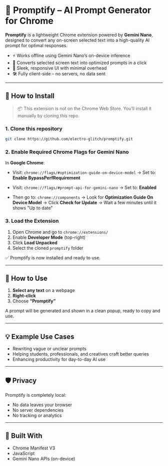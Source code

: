 # 🔹 Promptify – AI Prompt Generator for Chrome

**Promptify** is a lightweight Chrome extension powered by **Gemini Nano**, designed to convert any on-screen selected text into a high-quality AI prompt for optimal responses.

- ⚡ Works offline using Gemini Nano’s on-device inference  
- 🎯 Converts selected screen text into optimized prompts in a click  
- 🌙 Sleek, responsive UI with minimal overhead  
- 🛠️ Fully client-side – no servers, no data sent

---

## 🚀 How to Install

> 📦 This extension is not on the Chrome Web Store. You’ll install it manually by cloning this repo.

### 1. Clone this repository

```bash
git clone https://github.com/electro-glitch/promptify.git
````

### 2. Enable Required Chrome Flags for Gemini Nano

In **Google Chrome**:

* Visit: `chrome://flags/#optimization-guide-on-device-model`
  → Set to: **Enable BypassPerfRequirement**

* Visit: `chrome://flags/#prompt-api-for-gemini-nano`
  → Set to: **Enabled**

* Then go to: `chrome://components`
  → Look for **Optimization Guide On Device Model**
  → Click **Check for Update**
  → Wait a few minutes until it shows "Up to date"

### 3. Load the Extension

1. Open Chrome and go to `chrome://extensions/`
2. Enable **Developer Mode** (top-right)
3. Click **Load Unpacked**
4. Select the cloned `promptify` folder

✅ Promptify is now installed and ready to use.

---

## 🧪 How to Use

1. **Select any text** on a webpage
2. **Right-click**
3. Choose **“Promptify”**

A prompt will be generated and shown in a clean popup, ready to copy and use.

---

## 💡 Example Use Cases

* Rewriting vague or unclear prompts
* Helping students, professionals, and creatives craft better queries
* Enhancing productivity for day-to-day AI use

---

## 🛡️ Privacy

Promptify is completely local:

* No data leaves your browser
* No server dependencies
* No tracking or analytics

---

## 🧩 Built With

* Chrome Manifest V3
* JavaScript
* Gemini Nano APIs (on-device)
